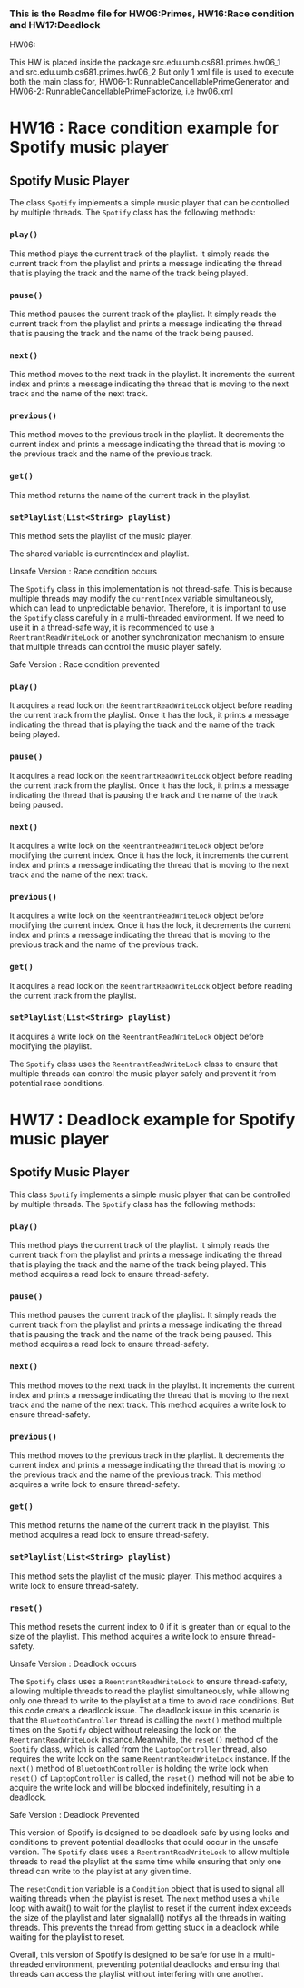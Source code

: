 
### This is the Readme file for HW06:Primes, HW16:Race condition and HW17:Deadlock



HW06:

This HW is placed inside the package src.edu.umb.cs681.primes.hw06_1 and src.edu.umb.cs681.primes.hw06_2
But only 1 xml file is used to execute both the main class for, HW06-1: RunnableCancellablePrimeGenerator and HW06-2: RunnableCancellablePrimeFactorize, i.e hw06.xml



# HW16 : Race condition example for Spotify music player

## Spotify Music Player

The class `Spotify` implements a simple music player that can be controlled by multiple threads.
The `Spotify` class has the following methods:

### `play()`
This method plays the current track of the playlist.
It simply reads the current track from the playlist and prints a message indicating the thread that is playing the track and the name of the track being played.

### `pause()`
This method pauses the current track of the playlist.
It simply reads the current track from the playlist and prints a message indicating the thread that is pausing the track and the name of the track being paused.

### `next()`
This method moves to the next track in the playlist.
It increments the current index and prints a message indicating the thread that is moving to the next track and the name of the next track.

### `previous()`
This method moves to the previous track in the playlist.
It decrements the current index and prints a message indicating the thread that is moving to the previous track and the name of the previous track.

### `get()`
This method returns the name of the current track in the playlist.

### `setPlaylist(List<String> playlist)`
This method sets the playlist of the music player.

The shared variable is currentIndex and playlist.


Unsafe Version : Race condition occurs

The `Spotify` class in this implementation is not thread-safe.
This is because multiple threads may modify the `currentIndex` variable simultaneously, which can lead to unpredictable behavior.
Therefore, it is important to use the `Spotify` class carefully in a multi-threaded environment.
If we need to use it in a thread-safe way, it is recommended to use a `ReentrantReadWriteLock` or another synchronization mechanism to ensure that multiple threads can control the music player safely.

Safe Version : Race condition prevented

### `play()`
It acquires a read lock on the `ReentrantReadWriteLock` object before reading the current track from the playlist.
Once it has the lock, it prints a message indicating the thread that is playing the track and the name of the track being played.

### `pause()`
It acquires a read lock on the `ReentrantReadWriteLock` object before reading the current track from the playlist.
Once it has the lock, it prints a message indicating the thread that is pausing the track and the name of the track being paused.

### `next()`
It acquires a write lock on the `ReentrantReadWriteLock` object before modifying the current index.
Once it has the lock, it increments the current index and prints a message indicating the thread that is moving to the next track and the name of the next track.

### `previous()`
It acquires a write lock on the `ReentrantReadWriteLock` object before modifying the current index.
Once it has the lock, it decrements the current index and prints a message indicating the thread that is moving to the previous track and the name of the previous track.

### `get()`
It acquires a read lock on the `ReentrantReadWriteLock` object before reading the current track from the playlist.

### `setPlaylist(List<String> playlist)`
It acquires a write lock on the `ReentrantReadWriteLock` object before modifying the playlist.

The `Spotify` class uses the `ReentrantReadWriteLock` class to ensure that multiple threads can control the music player safely and prevent it from potential race conditions.



# HW17 : Deadlock example for Spotify music player

## Spotify Music Player

This class `Spotify` implements a simple music player that can be controlled by multiple threads.
The `Spotify` class has the following methods:

### `play()`
This method plays the current track of the playlist.
It simply reads the current track from the playlist and prints a message indicating the thread that is playing the track and the name of the track being played.
This method acquires a read lock to ensure thread-safety.

### `pause()`
This method pauses the current track of the playlist.
It simply reads the current track from the playlist and prints a message indicating the thread that is pausing the track and the name of the track being paused.
This method acquires a read lock to ensure thread-safety.

### `next()`
This method moves to the next track in the playlist.
It increments the current index and prints a message indicating the thread that is moving to the next track and the name of the next track.
This method acquires a write lock to ensure thread-safety.

### `previous()`
This method moves to the previous track in the playlist.
It decrements the current index and prints a message indicating the thread that is moving to the previous track and the name of the previous track.
This method acquires a write lock to ensure thread-safety.

### `get()`
This method returns the name of the current track in the playlist.
This method acquires a read lock to ensure thread-safety.

### `setPlaylist(List<String> playlist)`
This method sets the playlist of the music player.
This method acquires a write lock to ensure thread-safety.

### `reset()`
This method resets the current index to 0 if it is greater than or equal to the size of the playlist.
This method acquires a write lock to ensure thread-safety.

Unsafe Version : Deadlock occurs

The `Spotify` class uses a `ReentrantReadWriteLock` to ensure thread-safety, allowing multiple threads to read the playlist simultaneously, while allowing only one thread to write to the playlist at a time to avoid race conditions. But this code creats a deadlock issue. The deadlock issue in this scenario is that the `BluetoothController` thread is calling the `next()` method multiple times on the `Spotify` object without releasing the lock on the `ReentrantReadWriteLock` instance.Meanwhile, the `reset()` method of the `Spotify` class, which is called from the `LaptopController` thread, also requires the write lock on the same `ReentrantReadWriteLock` instance.
If the `next()` method of `BluetoothController` is holding the write lock when `reset()` of `LaptopController` is called, the `reset()` method will not be able to acquire the write lock and will be blocked indefinitely, resulting in a deadlock.

Safe Version : Deadlock Prevented

This version of Spotify is designed to be deadlock-safe by using locks and conditions to prevent potential deadlocks that could occur in the unsafe version.
The `Spotify` class uses a `ReentrantReadWriteLock` to allow multiple threads to read the playlist at the same time while ensuring that only one thread can write to the playlist at any given time.

The `resetCondition` variable is a `Condition` object that is used to signal all waiting threads when the playlist is reset.
The `next` method uses a `while` loop with await() to wait for the playlist to reset if the current index exceeds the size of the playlist and later signalall() notifys all the threads in waiting threads.
This prevents the thread from getting stuck in a deadlock while waiting for the playlist to reset.

Overall, this version of Spotify is designed to be safe for use in a multi-threaded environment, preventing potential deadlocks and ensuring that threads can access the playlist without interfering with one another.

